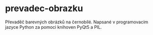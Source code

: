 # prevadec-obrazku
Převaděč barevných obrázků na černobílé.
Napsané v programovacím jazyce Python za pomoci knihoven PyQt5 a PIL.


